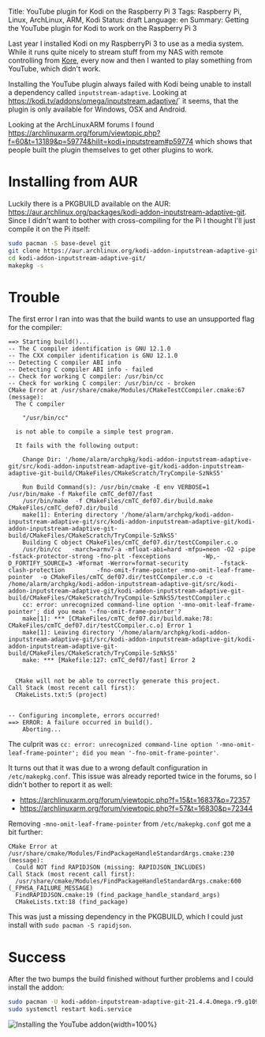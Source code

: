 Title: YouTube plugin for Kodi on the Raspberry Pi 3
Tags: Raspberry Pi, Linux, ArchLinux, ARM, Kodi
Status: draft
Language: en
Summary: Getting the YouTube plugin for Kodi to work on the Raspberry Pi 3

Last year I installed Kodi on my RaspberryPi 3 to use as a media system. While
it runs quite nicely to stream stuff from my NAS with remote controlling from
[Kore](https://f-droid.org/packages/org.xbmc.kore/), every now and then I
wanted to play something from YouTube, which didn't work.

Installing the YouTube plugin always failed with Kodi being unable to install a
dependency called `inputstream-adaptive`. Looking at
<https://kodi.tv/addons/omega/inputstream.adaptive/>` it seems, that the plugin
is only available for Windows, OSX and Android.

Looking at the ArchLinuxARM forums I found
<https://archlinuxarm.org/forum/viewtopic.php?f=60&t=13189&p=59774&hilit=kodi+inputstream#p59774>
which shows that people built the plugin themselves to get other plugins to
work.

# Installing from AUR

Luckily there is a PKGBUILD available on the AUR:
<https://aur.archlinux.org/packages/kodi-addon-inputstream-adaptive-git>. Since
I didn't want to bother with cross-compiling for the Pi I thought I'll just
compile it on the Pi itself: 

```bash
sudo pacman -S base-devel git
git clone https://aur.archlinux.org/kodi-addon-inputstream-adaptive-git.git
cd kodi-addon-inputstream-adaptive-git/
makepkg -s
```

# Trouble

The first error I ran into was that the build wants to use an unsupported flag
for the compiler:

```text
==> Starting build()...
-- The C compiler identification is GNU 12.1.0
-- The CXX compiler identification is GNU 12.1.0
-- Detecting C compiler ABI info
-- Detecting C compiler ABI info - failed
-- Check for working C compiler: /usr/bin/cc
-- Check for working C compiler: /usr/bin/cc - broken
CMake Error at /usr/share/cmake/Modules/CMakeTestCCompiler.cmake:67 (message):
  The C compiler

    "/usr/bin/cc"

  is not able to compile a simple test program.

  It fails with the following output:

    Change Dir: '/home/alarm/archpkg/kodi-addon-inputstream-adaptive-git/src/kodi-addon-inputstream-adaptive-git/kodi-addon-inputstream-adaptive-git-build/CMakeFiles/CMakeScratch/TryCompile-SzNkS5'

    Run Build Command(s): /usr/bin/cmake -E env VERBOSE=1 /usr/bin/make -f Makefile cmTC_def07/fast
    /usr/bin/make  -f CMakeFiles/cmTC_def07.dir/build.make CMakeFiles/cmTC_def07.dir/build
    make[1]: Entering directory '/home/alarm/archpkg/kodi-addon-inputstream-adaptive-git/src/kodi-addon-inputstream-adaptive-git/kodi-addon-inputstream-adaptive-git-build/CMakeFiles/CMakeScratch/TryCompile-SzNkS5'
    Building C object CMakeFiles/cmTC_def07.dir/testCCompiler.c.o
    /usr/bin/cc   -march=armv7-a -mfloat-abi=hard -mfpu=neon -O2 -pipe -fstack-protector-strong -fno-plt -fexceptions         -Wp,-D_FORTIFY_SOURCE=3 -Wformat -Werror=format-security         -fstack-clash-protection         -fno-omit-frame-pointer -mno-omit-leaf-frame-pointer  -o CMakeFiles/cmTC_def07.dir/testCCompiler.c.o -c /home/alarm/archpkg/kodi-addon-inputstream-adaptive-git/src/kodi-addon-inputstream-adaptive-git/kodi-addon-inputstream-adaptive-git-build/CMakeFiles/CMakeScratch/TryCompile-SzNkS5/testCCompiler.c
    cc: error: unrecognized command-line option '-mno-omit-leaf-frame-pointer'; did you mean '-fno-omit-frame-pointer'?
    make[1]: *** [CMakeFiles/cmTC_def07.dir/build.make:78: CMakeFiles/cmTC_def07.dir/testCCompiler.c.o] Error 1
    make[1]: Leaving directory '/home/alarm/archpkg/kodi-addon-inputstream-adaptive-git/src/kodi-addon-inputstream-adaptive-git/kodi-addon-inputstream-adaptive-git-build/CMakeFiles/CMakeScratch/TryCompile-SzNkS5'
    make: *** [Makefile:127: cmTC_def07/fast] Error 2


  CMake will not be able to correctly generate this project.
Call Stack (most recent call first):
  CMakeLists.txt:5 (project)


-- Configuring incomplete, errors occurred!
==> ERROR: A failure occurred in build().
    Aborting...
```

The culprit was `cc: error: unrecognized command-line option '-mno-omit-leaf-frame-pointer'; did you mean '-fno-omit-frame-pointer'`.


It turns out that it was due to a wrong default configuration in
`/etc/makepkg.conf`. This issue was already reported twice in the forums, so I
didn't bother to report it as well:

 * <https://archlinuxarm.org/forum/viewtopic.php?f=15&t=16837&p=72357>
 * <https://archlinuxarm.org/forum/viewtopic.php?f=57&t=16830&p=72344>

Removing `-mno-omit-leaf-frame-pointer` from `/etc/makepkg.conf` got me a bit
further: 

```text
CMake Error at /usr/share/cmake/Modules/FindPackageHandleStandardArgs.cmake:230 (message):
  Could NOT find RAPIDJSON (missing: RAPIDJSON_INCLUDES)
Call Stack (most recent call first):
  /usr/share/cmake/Modules/FindPackageHandleStandardArgs.cmake:600 (_FPHSA_FAILURE_MESSAGE)
  FindRAPIDJSON.cmake:19 (find_package_handle_standard_args)
  CMakeLists.txt:18 (find_package)
```

This was just a missing dependency in the PKGBUILD, which I could just install
with `sudo pacman -S rapidjson`.

# Success

After the two bumps the build finished without further problems and I could
install the addon:

```bash
sudo pacman -U kodi-addon-inputstream-adaptive-git-21.4.4.Omega.r9.g109c0e7a-1-armv7h.pkg.tar.xz
sudo systemctl restart kodi.service
```

![Installing the YouTube addon]({static}/images/kodi/kodi-youtube-addon-install.png){width=100%}
